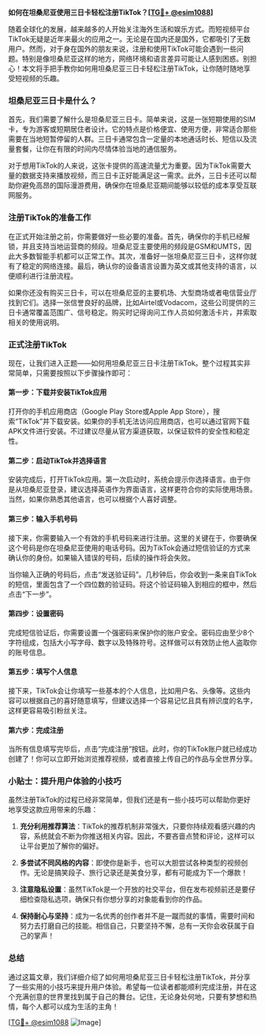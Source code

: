 **如何在坦桑尼亚使用三日卡轻松注册TikTok？[[TG💪+ @esim1088](https://t.me/s/esim1088)]**

随着全球化的发展，越来越多的人开始关注海外生活和娱乐方式。而短视频平台TikTok无疑是近年来最火的应用之一。无论是在国内还是国外，它都吸引了无数用户。然而，对于身在国外的朋友来说，注册和使用TikTok可能会遇到一些问题。特别是像坦桑尼亚这样的地方，网络环境和语言差异可能让人感到困惑。别担心！本文将手把手教你如何用坦桑尼亚三日卡轻松注册TikTok，让你随时随地享受短视频的乐趣。

### 坦桑尼亚三日卡是什么？

首先，我们需要了解什么是坦桑尼亚三日卡。简单来说，这是一张短期使用的SIM卡，专为游客或短期居住者设计。它的特点是价格便宜、使用方便，非常适合那些需要在当地短暂停留的人群。三日卡通常包含一定量的本地通话时长、短信以及流量套餐，让你在有限的时间内尽情体验当地的通信服务。

对于想用TikTok的人来说，这张卡提供的高速流量尤为重要。因为TikTok需要大量的数据支持来播放视频，而三日卡正好能满足这一需求。此外，三日卡还可以帮助你避免高昂的国际漫游费用，确保你在坦桑尼亚期间能够以较低的成本享受互联网服务。

### 注册TikTok的准备工作

在正式开始注册之前，你需要做好一些必要的准备。首先，确保你的手机已经解锁，并且支持当地运营商的频段。坦桑尼亚主要使用的频段是GSM和UMTS，因此大多数智能手机都可以正常工作。其次，准备好一张坦桑尼亚三日卡，这样你就有了稳定的网络连接。最后，确认你的设备语言设置为英文或其他支持的语言，以便顺利进行注册流程。

如果你还没有购买三日卡，可以在坦桑尼亚的主要机场、大型商场或者电信营业厅找到它们。选择一张信誉良好的品牌，比如Airtel或Vodacom，这些公司提供的三日卡通常覆盖范围广、信号稳定。购买时记得询问工作人员如何激活卡片，并索取相关的使用说明。

### 正式注册TikTok

现在，让我们进入正题——如何用坦桑尼亚三日卡注册TikTok。整个过程其实非常简单，只需要按照以下步骤操作即可：

#### 第一步：下载并安装TikTok应用

打开你的手机应用商店（Google Play Store或Apple App Store），搜索“TikTok”并下载安装。如果你的手机无法访问应用商店，也可以通过官网下载APK文件进行安装。不过建议尽量从官方渠道获取，以保证软件的安全性和稳定性。

#### 第二步：启动TikTok并选择语言

安装完成后，打开TikTok应用。第一次启动时，系统会提示你选择语言。由于你是从坦桑尼亚登录，建议选择英语作为界面语言，这样更符合你的实际使用场景。当然，如果你熟悉其他语言，也可以根据个人喜好调整。

#### 第三步：输入手机号码

接下来，你需要输入一个有效的手机号码来进行注册。这里的关键在于，你要确保这个号码是你在坦桑尼亚使用的电话号码。因为TikTok会通过短信验证的方式来确认你的身份。如果输入错误的号码，后续的操作将会失败。

当你输入正确的号码后，点击“发送验证码”。几秒钟后，你会收到一条来自TikTok的短信，里面包含了一个四位数的验证码。将这个验证码输入到相应的框中，然后点击“下一步”。

#### 第四步：设置密码

完成短信验证后，你需要设置一个强密码来保护你的账户安全。密码应由至少8个字符组成，包括大小写字母、数字以及特殊符号。这样做可以有效防止他人盗取你的账号信息。

#### 第五步：填写个人信息

接下来，TikTok会让你填写一些基本的个人信息，比如用户名、头像等。这些内容可以根据自己的喜好随意填写，但建议选择一个容易记忆且具有辨识度的名字，这样更容易吸引粉丝关注。

#### 第六步：完成注册

当所有信息填写完毕后，点击“完成注册”按钮。此时，你的TikTok账户就已经成功创建了！你可以立即开始浏览推荐视频，或者直接上传自己的作品与全世界分享。

### 小贴士：提升用户体验的小技巧

虽然注册TikTok的过程已经非常简单，但我们还是有一些小技巧可以帮助你更好地享受这款应用带来的乐趣：

1. **充分利用推荐算法**：TikTok的推荐机制非常强大，只要你持续观看感兴趣的内容，系统就会不断为你推送相关内容。因此，不要吝啬点赞和评论，这样可以让平台更加了解你的偏好。
   
2. **多尝试不同风格的内容**：即使你是新手，也可以大胆尝试各种类型的视频创作。无论是搞笑段子、旅行记录还是美食分享，都有可能成为下一个爆款！

3. **注意隐私设置**：虽然TikTok是一个开放的社交平台，但在发布视频前还是要仔细检查隐私选项，确保只有你想分享的对象能看到你的作品。

4. **保持耐心与坚持**：成为一名优秀的创作者并不是一蹴而就的事情，需要时间和努力去打磨自己的技能。相信自己，只要坚持不懈，总有一天你会收获属于自己的掌声！

### 总结

通过这篇文章，我们详细介绍了如何用坦桑尼亚三日卡轻松注册TikTok，并分享了一些实用的小技巧来提升用户体验。希望每一位读者都能顺利完成注册，并在这个充满创意的世界里找到属于自己的舞台。记住，无论身处何地，只要有梦想和热情，每个人都可以成为生活的主角！

[[TG💪+ @esim1088](https://t.me/s/esim1088) ![Image](https://i.postimg.cc/4NQfJmqS/Snipaste-2025-05-13-00-14-12.png)]